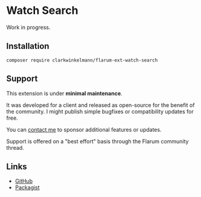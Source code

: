 # Watch Search

Work in progress.

## Installation

    composer require clarkwinkelmann/flarum-ext-watch-search

## Support

This extension is under **minimal maintenance**.

It was developed for a client and released as open-source for the benefit of the community.
I might publish simple bugfixes or compatibility updates for free.

You can [contact me](https://clarkwinkelmann.com/flarum) to sponsor additional features or updates.

Support is offered on a "best effort" basis through the Flarum community thread.

## Links

- [GitHub](https://github.com/clarkwinkelmann/flarum-ext-watch-search)
- [Packagist](https://packagist.org/packages/clarkwinkelmann/flarum-ext-watch-search)
